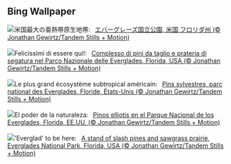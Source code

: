 ## Bing Wallpaper
![](https://www.bing.com/th?id=OHR.Everglades90th_JA-JP3090725626_UHD.jpg&w=1000)米国最大の亜熱帯原生地帯:&nbsp;&ensp;[エバーグレーズ国立公園, 米国 フロリダ州 (© Jonathan Gewirtz/Tandem Stills + Motion)](https://www.bing.com/th?id=OHR.Everglades90th_JA-JP3090725626_UHD.jpg)
<br><br/>
![](https://www.bing.com/th?id=OHR.Everglades90th_IT-IT9833292741_UHD.jpg&w=1000)Felicissimi di essere qui!:&nbsp;&ensp;[Complesso di pini da taglio e prateria di segatura nel Parco Nazionale delle Everglades, Florida, USA (© Jonathan Gewirtz/Tandem Stills + Motion)](https://www.bing.com/th?id=OHR.Everglades90th_IT-IT9833292741_UHD.jpg)
<br><br/>
![](https://www.bing.com/th?id=OHR.Everglades90th_FR-FR1353947188_UHD.jpg&w=1000)Le plus grand écosystème subtropical américain:&nbsp;&ensp;[Pins sylvestres, parc national des Everglades, Floride, États-Unis (© Jonathan Gewirtz/Tandem Stills + Motion)](https://www.bing.com/th?id=OHR.Everglades90th_FR-FR1353947188_UHD.jpg)
<br><br/>
![](https://www.bing.com/th?id=OHR.Everglades90th_ES-ES6056767360_UHD.jpg&w=1000)El poder de la naturaleza:&nbsp;&ensp;[Pinos elliotis en el Parque Nacional de los Everglades, Florida, EE.UU. (© Jonathan Gewirtz/Tandem Stills + Motion)](https://www.bing.com/th?id=OHR.Everglades90th_ES-ES6056767360_UHD.jpg)
<br><br/>
![](https://www.bing.com/th?id=OHR.Everglades90th_EN-GB0429923413_UHD.jpg&w=1000)'Everglad' to be here:&nbsp;&ensp;[A stand of slash pines and sawgrass prairie, Everglades National Park, Florida, USA (© Jonathan Gewirtz/Tandem Stills + Motion)](https://www.bing.com/th?id=OHR.Everglades90th_EN-GB0429923413_UHD.jpg)
<br><br/>
